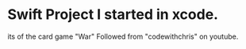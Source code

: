 # Swift Project I started in xcode.
its of the card game "War"
Followed from "codewithchris" on youtube.
